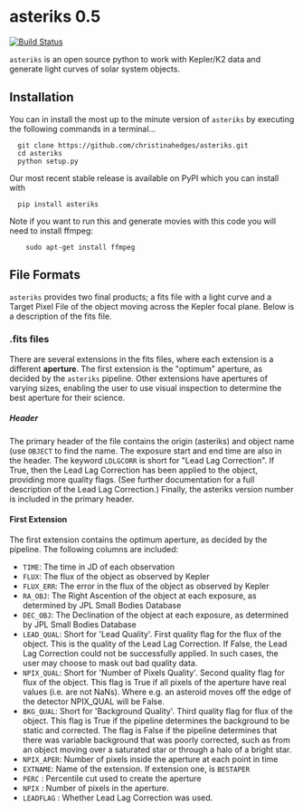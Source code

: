 # asteriks 0.5
[![Build Status](https://travis-ci.org/christinahedges/asteriks.svg?branch=master)](https://travis-ci.org/christinahedges/asteriks)

`asteriks` is an open source python to work with Kepler/K2 data and generate light curves of solar system objects.

## Installation

You can in install the most up to the minute version of `asteriks` by executing the following commands in a terminal...

```
  git clone https://github.com/christinahedges/asteriks.git
  cd asteriks
  python setup.py
```

Our most recent stable release is available on PyPI which you can install with

```
  pip install asteriks
```

Note if you want to run this and generate movies with this code you will need to install ffmpeg:

```
    sudo apt-get install ffmpeg
```


## File Formats

`asteriks` provides two final products; a fits file with a light curve and a Target Pixel File of the object moving across the Kepler focal plane. Below is a description of the fits file.

### .fits files

There are several extensions in the fits files, where each extension is a different **aperture**. The first extension is the "optimum" aperture, as decided by the `asteriks` pipeline. Other extensions have apertures of varying sizes, enabling the user to use visual inspection to determine the best aperture for their science.

##### Header

The primary header of the file contains the origin (asteriks) and object name (use `OBJECT` to find the name. The exposure start and end time are also in the header. The keyword `LDLGCORR` is short for "Lead Lag Correction". If True, then the Lead Lag Correction has been applied to the object, providing more quality flags. (See further documentation for a full description of the Lead Lag Correction.) Finally, the asteriks version number is included in the primary header.

#### First Extension

The first extension contains the optimum aperture, as decided by the pipeline. The following columns are included:

* `TIME`: The time in JD of each observation
* `FLUX`: The flux of the object as observed by Kepler
* `FLUX_ERR`: The error in the flux of the object as observed by Kepler
* `RA_OBJ`: The Right Ascention of the object at each exposure, as determined by JPL Small Bodies Database
* `DEC_OBJ`: The Declination of the object at each exposure, as determined by JPL Small Bodies Database
* `LEAD_QUAL`: Short for 'Lead Quality'. First quality flag for the flux of the object. This is the quality of the Lead Lag Correction. If False, the Lead Lag Correction could not be successfully applied. In such cases, the user may choose to mask out bad quality data.
* `NPIX_QUAL`: Short for 'Number of Pixels Quality'. Second quality flag for flux of the object. This flag is True if all pixels of the aperture have real values (i.e. are not NaNs). Where e.g. an asteroid moves off the edge of the detector NPIX_QUAL will be False.
* `BKG_QUAL`: Short for 'Background Quality'. Third quality flag for flux of the object. This flag is True if the pipeline determines the background to be static and corrected. The flag is False if the pipeline determines that there was variable background that was poorly corrected, such as from an object moving over a saturated star or through a halo of a bright star.
* `NPIX_APER`: Number of pixels inside the aperture at each point in time
* `EXTNAME`: Name of the extension. If extension one, is `BESTAPER`
* `PERC` : Percentile cut used to create the aperture
* `NPIX` : Number of pixels in the aperture.
* `LEADFLAG` : Whether Lead Lag Correction was used.

